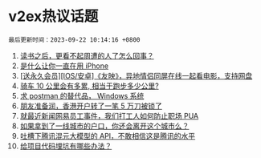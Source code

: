 # v2ex热议话题

`最后更新时间：2023-09-22 10:14:16 +0800`

1. [读书之后，更看不起周遭的人了怎么回事？](https://www.v2ex.com/t/975933)
1. [是什么让你一直在用 iPhone](https://www.v2ex.com/t/975970)
1. [[送永久会员][IOS/安卓]《友映》，异地情侣同屏在线一起看电影，支持网盘](https://www.v2ex.com/t/975941)
1. [骑车 10 公里会有多累, 相当于跑步多少公里?](https://www.v2ex.com/t/975869)
1. [求 postman 的替代品， Windows 系统](https://www.v2ex.com/t/975795)
1. [朋友准备润，香港开户转了一笔 5 万刀被锁了](https://www.v2ex.com/t/975854)
1. [就最近新闻网易员工事件，我们打工人如何防止职场 PUA](https://www.v2ex.com/t/975776)
1. [如果拿到了一线城市的户口，你还会离开这个城市么？](https://www.v2ex.com/t/975808)
1. [吐槽下腾讯混元大模型的 API，不敢相信这是腾讯的水平](https://www.v2ex.com/t/975832)
1. [给项目代码埋坑有哪些办法？](https://www.v2ex.com/t/976027)

